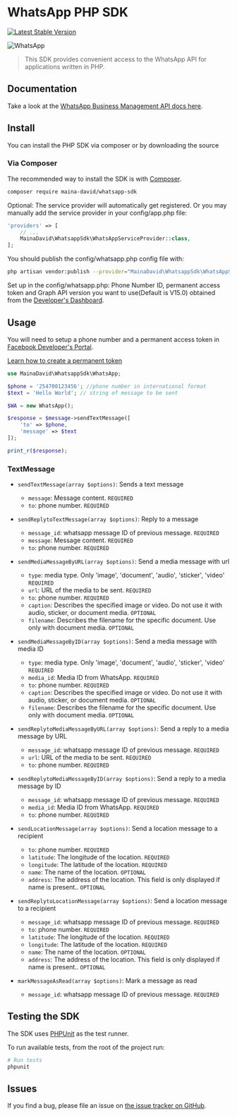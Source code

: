 # WhatsApp PHP SDK

[![Latest Stable Version](https://img.shields.io/packagist/v/maina-david/whatsapp-sdk)](https://packagist.org/packages/maina-david/whatsapp-sdk)

![WhatsApp](https://banners.beyondco.de/WhatsApp%20PHP%20SDK.png?theme=light&packageManager=composer+require&packageName=maina-david%2Fwhatsapp-sdk&pattern=bamboo&style=style_1&description=A+PHP+package+for+integrating+the+WhatsApp+business+APIs&md=1&showWatermark=0&fontSize=100px&images=https%3A%2F%2Flaravel.com%2Fimg%2Flogomark.min.svg)

> This SDK provides convenient access to the WhatsApp API for applications written in PHP.

## Documentation

Take a look at the [WhatsApp Business Management API docs here](https://developers.facebook.com/docs/whatsapp/cloud-api/guides/).

## Install

You can install the PHP SDK via composer or by downloading the source

### Via Composer

The recommended way to install the SDK is with [Composer](http://getcomposer.org/).

```bash
composer require maina-david/whatsapp-sdk
```

Optional: The service provider will automatically get registered. Or you may manually add the service provider in your config/app.php file:

```php
'providers' => [
    // ...
    MainaDavid\WhatsappSdk\WhatsAppServiceProvider::class,
];
```

You should publish the config/whatsapp.php config file with:

```bash
php artisan vendor:publish --provider="MainaDavid\WhatsappSdk\WhatsAppServiceProvider"
```

Set up in the config/whatsapp.php: Phone Number ID, permanent access token and Graph API version you want to use(Default is V15.0) obtained from the [Developer's Dashboard](https://developers.facebook.com/).

## Usage

You will need to setup a phone number and a permanent access token in [Facebook Developer's Portal](https://developers.facebook.com/).

[Learn how to create a permanent token](https://developers.facebook.com/docs/whatsapp/business-management-api/get-started#1--acquire-an-access-token-using-a-system-user-or-facebook-login)

```php
use MainaDavid\WhatsappSdk\WhatsApp;

$phone = '254700123456'; //phone number in international format
$text = 'Hello World'; // string of message to be sent

$WA = new WhatsApp();

$response = $message->sendTextMessage([
    'to' => $phone,
    'message' => $text
]);

print_r($response);
```

### TextMessage

- `sendTextMessage(array $options)`: Sends a text message

  - `message`: Message content. `REQUIRED`
  - `to`: phone number. `REQUIRED`

- `sendReplytoTextMessage(array $options)`: Reply to a message

  - `message_id`: whatsapp message ID of previous message. `REQUIRED`
  - `message`: Message content. `REQUIRED`
  - `to`: phone number. `REQUIRED`

- `sendMediaMessageByURL(array $options)`: Send a media message with url

  - `type`: media type. Only 'image', 'document', 'audio', 'sticker', 'video' `REQUIRED`
  - `url`: URL of the media to be sent. `REQUIRED`
  - `to`: phone number. `REQUIRED`
  - `caption`: Describes the specified image or video. Do not use it with audio, sticker, or document media. `OPTIONAL`
  - `filename`: Describes the filename for the specific document. Use only with document media. `OPTIONAL`

- `sendMediaMessageByID(array $options)`: Send a media message with media ID

  - `type`: media type. Only 'image', 'document', 'audio', 'sticker', 'video' `REQUIRED`
  - `media_id`: Media ID from WhatsApp. `REQUIRED`
  - `to`: phone number. `REQUIRED`
  - `caption`: Describes the specified image or video. Do not use it with audio, sticker, or document media. `OPTIONAL`
  - `filename`: Describes the filename for the specific document. Use only with document media. `OPTIONAL`

- `sendReplytoMediaMessageByURL(array $options)`: Send a reply to a media message by URL

  - `message_id`: whatsapp message ID of previous message. `REQUIRED`
  - `url`: URL of the media to be sent. `REQUIRED`
  - `to`: phone number. `REQUIRED`

- `sendReplytoMediaMessageByID(array $options)`: Send a reply to a media message by ID

  - `message_id`: whatsapp message ID of previous message. `REQUIRED`
  - `media_id`: Media ID from WhatsApp. `REQUIRED`
  - `to`: phone number. `REQUIRED`

- `sendLocationMessage(array $options)`: Send a location message to a recipient

  - `to`: phone number. `REQUIRED`
  - `latitude`: The longitude of the location. `REQUIRED`
  - `longitude`: The latitude of the location. `REQUIRED`
  - `name`: The name of the location. `OPTIONAL`
  - `address`: The address of the location. This field is only displayed if name is present.. `OPTIONAL`

- `sendReplytoLocationMessage(array $options)`: Send a location message to a recipient

  - `message_id`: whatsapp message ID of previous message. `REQUIRED`
  - `to`: phone number. `REQUIRED`
  - `latitude`: The longitude of the location. `REQUIRED`
  - `longitude`: The latitude of the location. `REQUIRED`
  - `name`: The name of the location. `OPTIONAL`
  - `address`: The address of the location. This field is only displayed if name is present.. `OPTIONAL`

- `markMessageAsRead(array $options)`: Mark a message as read

  - `message_id`: whatsapp message ID of previous message. `REQUIRED`

## Testing the SDK

The SDK uses [PHPUnit](https://phpunit.de/manual/current/en/index.html) as the test runner.

To run available tests, from the root of the project run:

```bash
# Run tests
phpunit
```

## Issues

If you find a bug, please file an issue on [the issue tracker on GitHub](https://github.com/maina-david/whatsapp-sdk-php/issues).
